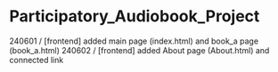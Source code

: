 # Participatory_Audiobook_Project
240601 / [frontend] added main page (index.html) and book_a page (book_a.html)
240602 / [frontend] added About page (About.html) and connected link
